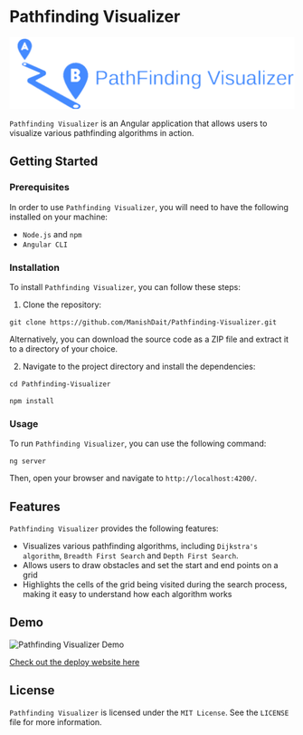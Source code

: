 # Pathfinding Visualizer

<img src="src/assets/images/banner.png"> 

`Pathfinding Visualizer` is an Angular application that allows users to visualize various pathfinding algorithms in action.

## Getting Started

### Prerequisites

In order to use `Pathfinding Visualizer`, you will need to have the following installed on your machine:

- `Node.js` and `npm`
- `Angular CLI`

### Installation

To install `Pathfinding Visualizer`, you can follow these steps:

1. Clone the repository:

```
git clone https://github.com/ManishDait/Pathfinding-Visualizer.git
```

Alternatively, you can download the source code as a ZIP file and extract it to a directory of your choice.

2. Navigate to the project directory and install the dependencies:

```
cd Pathfinding-Visualizer
```

```
npm install
```

### Usage

To run `Pathfinding Visualizer`, you can use the following command:

```
ng server
```

Then, open your browser and navigate to `http://localhost:4200/`.

## Features

`Pathfinding Visualizer` provides the following features:

- Visualizes various pathfinding algorithms, including `Dijkstra's algorithm`, `Breadth First Search` and `Depth First Search`.
- Allows users to draw obstacles and set the start and end points on a grid
- Highlights the cells of the grid being visited during the search process, making it easy to understand how each algorithm works

## Demo

![Pathfinding Visualizer Demo](src/assets/images/action.gif)

[Check out the deploy website here](https://manishdait.github.io/Pathfinding-Visualizer/)

## License

`Pathfinding Visualizer` is licensed under the `MIT License`. See the `LICENSE` file for more information.
